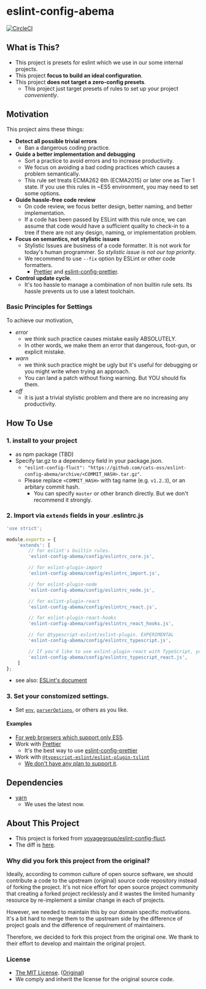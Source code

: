 # eslint-config-abema

[![CircleCI](https://circleci.com/gh/cats-oss/eslint-config-abema.svg?style=svg)](https://circleci.com/gh/cats-oss/workflows/eslint-config-abema)

## What is This?

* This project is presets for eslint which we use in our some internal projects.
* This project **focus to build an ideal configuration**.
* This project **does not target a zero-config presets**.
  * This project just target presets of rules to set up your project _conveniently_.


## Motivation

This project aims these things:

- **Detect all possible trivial errors**
  - Ban a dangerous coding practice.
- **Guide a better implementation and debugging**
  - Sort a practice to avoid errors and to increase productivity.
  - We focus on avoiding a bad coding practices which causes a problem semantically.
  - This rule set treats ECMA262 6th (ECMA2015) or later one as Tier 1 state.
    If you use this rules in ~ES5 environment, you may need to set some options.
- **Guide hassle-free code review**
  - On code review, we focus better design, better naming, and better implementation.
  - If a code has been passed by ESLint with this rule once,
    we can assume that code would have a sufficient quality to check-in to a tree
    if there are not any design, naming, or implementation problem.
- **Focus on semantics, not stylistic issues**
  - Stylistic Issues are business of a code formatter.
    It is not work for today's human programmer. So _stylistic issue is not our top priority_.
  - We recommend to use `--fix` option by ESLint or other code formatters.
      - [Prettier](https://prettier.io/) and [eslint-config-prettier](https://github.com/prettier/eslint-config-prettier).
- **Control update cycle**.
  - It's too hassle to manage a combination of non builtin rule sets.
    Its hassle prevents us to use a latest toolchain. 


### Basic Principles for Settings

To achieve our motivation,

- _error_
  - we think such practice causes mistake easily ABSOLUTELY.
  - In other words, we make them an error that dangerous, foot-gun, or explicit mistake.
- _warn_
  - we think such practice might be ugly
  but it's useful for debugging or you might write when trying an approach.
  - You can land a patch without fixing warning. But YOU should fix them.
- _off_
  - it is just a trivial stylistic problem and there are no increasing any productivity.


## How To Use

### 1. install to your project

- as npm package (TBD)
- Specify tar.gz to a dependency field in your package.json.
  - `"eslint-config-fluct": "https://github.com/cats-oss/eslint-config-abema/archive/<COMMIT_HASH>.tar.gz"`.
  - Please replace `<COMMIT_HASH>` with tag name (e.g. `v1.2.3`), or an arbitary commit hash.
    - You can specify `master` or other branch directly. But we don't recommend it strongly.


### 2. Import via `extends` fields in your .eslintrc.js

```javascript
'use strict';

module.exports = {
    'extends': [
        // for eslint's builtin rules.
        'eslint-config-abema/config/eslintrc_core.js',

        // for eslint-plugin-import
        'eslint-config-abema/config/eslintrc_import.js',

        // for eslint-plugin-node
        'eslint-config-abema/config/eslintrc_node.js',

        // for eslint-plugin-react
        'eslint-config-abema/config/eslintrc_react.js',

        // for eslint-plugin-react-hooks
        'eslint-config-abema/config/eslintrc_react_hooks.js',

        // for @typescript-eslint/eslint-plugin. EXPERIMENTAL
        'eslint-config-abema/config/eslintrc_typescript.js',

        // If you'd like to use eslint-plugin-react with TypeScript, you should load this instead.
        'eslint-config-abema/config/eslintrc_typescript_react.js',
    ]
};
```

- see also: [ESLint's document](http://eslint.org/docs/user-guide/configuring)

### 3. Set your constomized settings.

- Set [`env`](http://eslint.org/docs/user-guide/configuring#specifying-environments),
  [`parserOptions`](http://eslint.org/docs/user-guide/configuring#specifying-parser-options),
  or others as you like.

#### Examples

- [For web browsers which support only ES5](./docs/ES5_BROWSER.md).
- Work with [Prettier](https://github.com/prettier/prettier)
  - It's the best way to use [eslint-config-prettier](https://github.com/prettier/eslint-config-prettier)
- Work with [`@typescript-eslint/eslint-plugin-tslint`](https://github.com/typescript-eslint/typescript-eslint/tree/master/packages/eslint-plugin-tslint)
  - [We don't have any plan to support it](https://github.com/cats-oss/eslint-config-abema/issues/42).


## Dependencies

- [yarn](https://yarnpkg.com/)
  - We uses the latest now.


## About This Project

* This project is forked from [voyagegroup/eslint-config-fluct](https://github.com/voyagegroup/eslint-config-fluct).
* The diff is [here](https://github.com/cats-oss/eslint-config-abema/compare/original...master).


### Why did you fork this project from the original?

Ideally, according to common culture of open source software,
we should contribute a code to the upstream (original) source code repository
instead of forking the project. It's not nice effort for open source project community
that creating a forked project recklessly and it wastes the limited humanity resource
by re-implement a similar change in each of projects.

However, we needed to maintain this by our domain specific motivations.
It's a bit hard to merge them to the upstream side by the difference of project goals
and the difference of requirement of maintainers.

Therefore, we decided to fork this project from the original one.
We thank to their effort to develop and maintain the original project.


### License

- [The MIT License](./LICENSE.txt). ([Original](https://opensource.org/licenses/MIT))
- We comply and inherit the license for the original source code.
